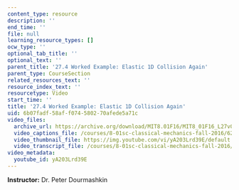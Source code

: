 ```yaml
---
content_type: resource
description: ''
end_time: ''
file: null
learning_resource_types: []
ocw_type: ''
optional_tab_title: ''
optional_text: ''
parent_title: '27.4 Worked Example: Elastic 1D Collision Again'
parent_type: CourseSection
related_resources_text: ''
resource_index_text: ''
resourcetype: Video
start_time: ''
title: '27.4 Worked Example: Elastic 1D Collision Again'
uid: 6b07fadf-58af-f074-5802-70afede5a71c
video_files:
  archive_url: https://archive.org/download/MIT8.01F16/MIT8_01F16_L27v04_360p.mp4
  video_captions_file: /courses/8-01sc-classical-mechanics-fall-2016/62e82f3b08105cc4b192e68805c2b6e3_yA203Lrd39E.vtt
  video_thumbnail_file: https://img.youtube.com/vi/yA203Lrd39E/default.jpg
  video_transcript_file: /courses/8-01sc-classical-mechanics-fall-2016/c4734b8b98ecde9d1fab678ebffda4b5_yA203Lrd39E.pdf
video_metadata:
  youtube_id: yA203Lrd39E
---
```


**Instructor:** Dr. Peter Dourmashkin